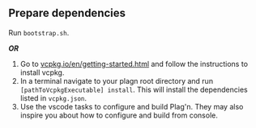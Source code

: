## Prepare dependencies

Run `bootstrap.sh`.

***OR***

1. Go to [vcpkg.io/en/getting-started.html](https://vcpkg.io/en/getting-started.html) and follow the instructions to install vcpkg.
0. In a terminal navigate to your plagn root directory and run `[pathToVcpkgExecutable] install`. This will install the dependencies listed in `vcpkg.json`.
0. Use the vscode tasks to configure and build Plag'n. They may also inspire you about how to configure and build from console.
